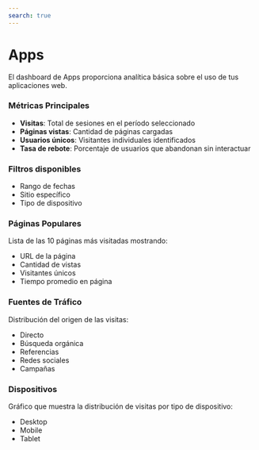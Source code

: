 ```yaml
---
search: true
---
```


# Apps

El dashboard de Apps proporciona analítica básica sobre el uso de tus aplicaciones web.

### Métricas Principales

- **Visitas**: Total de sesiones en el período seleccionado
- **Páginas vistas**: Cantidad de páginas cargadas
- **Usuarios únicos**: Visitantes individuales identificados
- **Tasa de rebote**: Porcentaje de usuarios que abandonan sin interactuar

### Filtros disponibles

- Rango de fechas
- Sitio específico
- Tipo de dispositivo

### Páginas Populares

Lista de las 10 páginas más visitadas mostrando:
- URL de la página
- Cantidad de vistas
- Visitantes únicos
- Tiempo promedio en página

### Fuentes de Tráfico

Distribución del origen de las visitas:
- Directo
- Búsqueda orgánica
- Referencias
- Redes sociales
- Campañas

### Dispositivos

Gráfico que muestra la distribución de visitas por tipo de dispositivo:
- Desktop
- Mobile
- Tablet